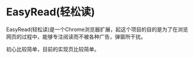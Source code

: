 # EasyRead(轻松读)

EasyRead(轻松读)是一个Chrome浏览器扩展，起这个项目的目的是为了在浏览网页的过程中，能够专注阅读而不被各种广告，弹窗所干扰。


初心比较简单，目前的实现页比较简单。
